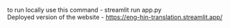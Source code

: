 to run locally use this command - streamlit run app.py
<br>
Deployed version of the website - https://eng-hin-translation.streamlit.app/
